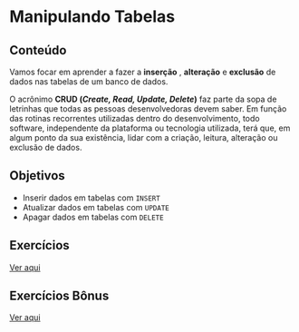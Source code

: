 # Manipulando Tabelas
## Conteúdo
Vamos focar em aprender a fazer a **inserção** , **alteração** e **exclusão** de dados nas tabelas de um banco de dados.

O acrônimo **CRUD (_Create, Read, Update, Delete_)** faz parte da sopa de letrinhas que todas as pessoas desenvolvedoras devem saber. Em função das rotinas recorrentes utilizadas dentro do desenvolvimento, todo software, independente da plataforma ou tecnologia utilizada, terá que, em algum ponto da sua existência, lidar com a criação, leitura, alteração ou exclusão de dados.
## Objetivos
* Inserir dados em tabelas com `INSERT`
* Atualizar dados em tabelas com `UPDATE`
* Apagar dados em tabelas com `DELETE`

## Exercícios
[Ver aqui](https://github.com/flpnascto/trybe-exercises/blob/master/back-end/bloco_20/dia_04/exercicios.md)

## Exercícios Bônus
[Ver aqui](https://github.com/flpnascto/trybe-exercises/blob/master/back-end/bloco_20/dia_04/exercicios_bonus.md)
